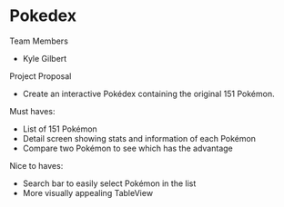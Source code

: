 # Pokedex
Team Members
- Kyle Gilbert

Project Proposal
- Create an interactive Pokédex containing the original 151 Pokémon.

Must haves:
- List of 151 Pokémon
- Detail screen showing stats and information of each Pokémon
- Compare two Pokémon to see which has the advantage

Nice to haves:
- Search bar to easily select Pokémon in the list
- More visually appealing TableView
